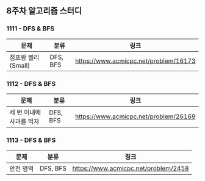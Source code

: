 ## 8주차 알고리즘 스터디  


### 1111 - DFS & BFS 

| 문제             | 분류       | 링크                                    |
|----------------|----------|---------------------------------------|
| 점프왕 쩰리 (Small) | DFS, BFS | https://www.acmicpc.net/problem/16173 |

### 1112 - DFS & BFS 

| 문제             | 분류       | 링크                                    |
|----------------|----------|---------------------------------------|
| 세 번 이내에 사과를 먹자 | DFS, BFS | https://www.acmicpc.net/problem/26169 |

### 1113 - DFS & BFS 

| 문제    | 분류       | 링크                                   |
|-------|----------|--------------------------------------|
| 안전 영역 | DFS, BFS | https://www.acmicpc.net/problem/2458 |
